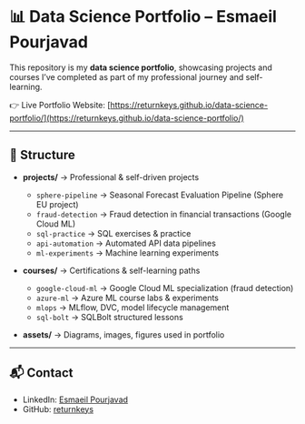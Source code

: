 # 📊 Data Science Portfolio – Esmaeil Pourjavad  

This repository is my **data science portfolio**, showcasing projects and courses I’ve completed as part of my professional journey and self-learning.  

👉 Live Portfolio Website: [https://returnkeys.github.io/data-science-portfolio/](https://returnkeys.github.io/data-science-portfolio/)  

---

## 📂 Structure  

- **projects/** → Professional & self-driven projects  
  - `sphere-pipeline` → Seasonal Forecast Evaluation Pipeline (Sphere EU project)  
  - `fraud-detection` → Fraud detection in financial transactions (Google Cloud ML)  
  - `sql-practice` → SQL exercises & practice  
  - `api-automation` → Automated API data pipelines  
  - `ml-experiments` → Machine learning experiments  

- **courses/** → Certifications & self-learning paths  
  - `google-cloud-ml` → Google Cloud ML specialization (fraud detection)  
  - `azure-ml` → Azure ML course labs & experiments  
  - `mlops` → MLflow, DVC, model lifecycle management  
  - `sql-bolt` → SQLBolt structured lessons  

- **assets/** → Diagrams, images, figures used in portfolio  

---

## 📬 Contact  
- LinkedIn: [Esmaeil Pourjavad](https://www.linkedin.com/in/esmaeil-pourjavad-091b861b3)  
- GitHub: [returnkeys](https://github.com/returnkeys)  
